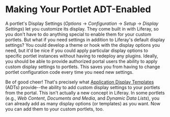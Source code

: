 # Making Your Portlet ADT-Enabled [](id=application-display-templates-lp-6-2-develop-tutorial)

A portlet's Display Settings (*Options* &rarr; *Configuration* &rarr; *Setup*
&rarr; *Display Settings*) let you customize its display. They come built in
with Liferay, so you don't have to do anything special to enable them for your
custom portlets. But what if you need settings in addition to Liferay's default
display settings? You could develop a theme or hook with the display options you
need, but it'd be nice if you could apply particular display options to specific
portlet instances without having to redeploy any plugins. Ideally, you should be
able to provide authorized portal users the ability to apply custom display
settings to portlets. This saves you from having to change portlet configuration
code every time you need new settings. 

Be of good cheer! That's precisely what
[Application Display Templates](/use/-/knowledge_base/using-application-display-templates-lp-6-2-use-useportal)
(ADTs) provide--the ability to add custom display settings to your portlets from
the portal. This isn't actually a new concept in Liferay. In some portlets
(e.g., *Web Content*, *Documents and Media*, and *Dynamic Data Lists*), you can
already add as many display options (or templates) as you want. Now you can add
them to your custom portlets, too. 

